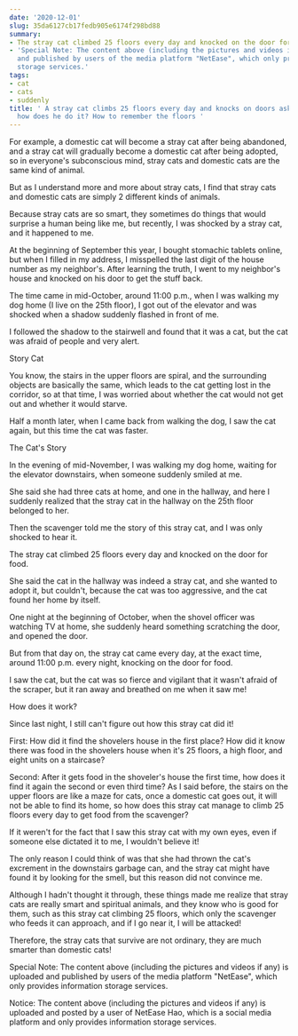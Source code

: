 ```yaml
---
date: '2020-12-01'
slug: 35da6127cb17fedb905e6174f298bd88
summary:
- The stray cat climbed 25 floors every day and knocked on the door for food.
- 'Special Note: The content above (including the pictures and videos if any) is uploaded
  and published by users of the media platform "NetEase", which only provides information
  storage services.'
tags:
- cat
- cats
- suddenly
title: ' A stray cat climbs 25 floors every day and knocks on doors asking for food,
  how does he do it? How to remember the floors '
---
```


 For example, a domestic cat will become a stray cat after being abandoned, and a stray cat will gradually become a domestic cat after being adopted, so in everyone's subconscious mind, stray cats and domestic cats are the same kind of animal.

But as I understand more and more about stray cats, I find that stray cats and domestic cats are simply 2 different kinds of animals.

Because stray cats are so smart, they sometimes do things that would surprise a human being like me, but recently, I was shocked by a stray cat, and it happened to me.

  

At the beginning of September this year, I bought stomachic tablets online, but when I filled in my address, I misspelled the last digit of the house number as my neighbor's. After learning the truth, I went to my neighbor's house and knocked on his door to get the stuff back.

The time came in mid-October, around 11:00 p.m., when I was walking my dog home (I live on the 25th floor), I got out of the elevator and was shocked when a shadow suddenly flashed in front of me.

I followed the shadow to the stairwell and found that it was a cat, but the cat was afraid of people and very alert.

  

Story Cat

You know, the stairs in the upper floors are spiral, and the surrounding objects are basically the same, which leads to the cat getting lost in the corridor, so at that time, I was worried about whether the cat would not get out and whether it would starve.

Half a month later, when I came back from walking the dog, I saw the cat again, but this time the cat was faster.

  

The Cat's Story

In the evening of mid-November, I was walking my dog home, waiting for the elevator downstairs, when someone suddenly smiled at me.

She said she had three cats at home, and one in the hallway, and here I suddenly realized that the stray cat in the hallway on the 25th floor belonged to her.

Then the scavenger told me the story of this stray cat, and I was only shocked to hear it.

  

The stray cat climbed 25 floors every day and knocked on the door for food.

She said the cat in the hallway was indeed a stray cat, and she wanted to adopt it, but couldn't, because the cat was too aggressive, and the cat found her home by itself.

One night at the beginning of October, when the shovel officer was watching TV at home, she suddenly heard something scratching the door, and opened the door.

But from that day on, the stray cat came every day, at the exact time, around 11:00 p.m. every night, knocking on the door for food.

  

I saw the cat, but the cat was so fierce and vigilant that it wasn't afraid of the scraper, but it ran away and breathed on me when it saw me!

  

How does it work?

Since last night, I still can't figure out how this stray cat did it!

First: How did it find the shovelers house in the first place? How did it know there was food in the shovelers house when it's 25 floors, a high floor, and eight units on a staircase?

Second: After it gets food in the shoveler's house the first time, how does it find it again the second or even third time? As I said before, the stairs on the upper floors are like a maze for cats, once a domestic cat goes out, it will not be able to find its home, so how does this stray cat manage to climb 25 floors every day to get food from the scavenger?

If it weren't for the fact that I saw this stray cat with my own eyes, even if someone else dictated it to me, I wouldn't believe it!

  

The only reason I could think of was that she had thrown the cat's excrement in the downstairs garbage can, and the stray cat might have found it by looking for the smell, but this reason did not convince me.

Although I hadn't thought it through, these things made me realize that stray cats are really smart and spiritual animals, and they know who is good for them, such as this stray cat climbing 25 floors, which only the scavenger who feeds it can approach, and if I go near it, I will be attacked!

Therefore, the stray cats that survive are not ordinary, they are much smarter than domestic cats!

Special Note: The content above (including the pictures and videos if any) is uploaded and published by users of the media platform "NetEase", which only provides information storage services.

Notice: The content above (including the pictures and videos if any) is
uploaded and posted by a user of NetEase Hao, which is a social media platform
and only provides information storage services.

 
        